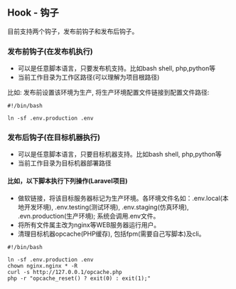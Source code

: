 ## Hook - 钩子

目前支持两个钩子，发布前钩子和发布后钩子。

### 发布前钩子(在发布机执行)

* 可以是任意脚本语言，只要发布机支持。比如bash shell, php,python等
* 当前工作目录为工作区路径(可以理解为项目根路径)

比如: 发布前设置该环境为生产, 将生产环境配置文件链接到配置文件路径:
```
#!/bin/bash

ln -sf .env.production .env
```


### 发布后钩子(在目标机器执行)

* 可以是任意脚本语言，只要目标机器支持。比如bash shell, php,python等
* 当前工作目录为目标机器部署路径

#### 比如，以下脚本执行下列操作(Laravel项目)
* 做软链接，将该目标服务器标记为生产环境。各环境文件名如：.env.local(本地开发环境), .env.testing(测试环境), .env.staging(仿真环境), .evn.production(生产环境); 系统会调用.env文件。
* 将所有文件属主改为nginx等WEB服务器运行用户。
* 清理目标机器opcache(PHP缓存), 包括fpm(需要自己写脚本)及cli。
```
#!/bin/bash

ln -sf .env.production .env
chown nginx.nginx * -R
curl -s http://127.0.0.1/opcache.php
php -r "opcache_reset() ? exit(0) : exit(1);"
```
